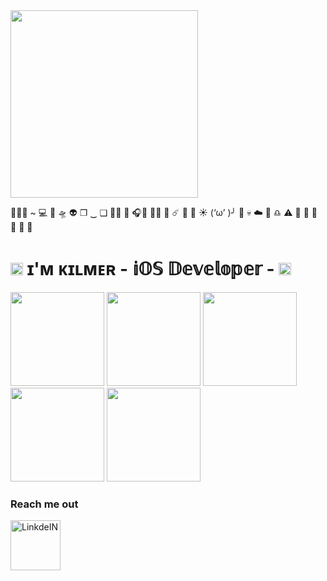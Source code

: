 <img src="https://media.giphy.com/media/Dh5q0sShxgp13DwrvG/giphy.gif" width="300"/>


👨🏿‍💻 ~ 💻 📱 🛸 👽 ❐ ‿ ❑ 🤟🏾 🥑 🎧🦄 😵‍💫 🫥 ☄️ 🎱 👾 ☀️ (‘ω’ )╯ :star2: :skull: :cloud: :minidisc: :libra: :warning: :chocolate_bar: :no_bell: 👀 🙈 :frog: :telescope:
 #   <img src="https://media.giphy.com/media/WtOkaikiwaR87ZvAFH/giphy.gif" width="20">  ɪ'ᴍ ᴋɪʟᴍᴇʀ - 𝕚𝕆𝕊 𝔻𝕖𝕧𝕖𝕝𝕠𝕡𝕖𝕣 - <img src="https://media.giphy.com/media/WtOkaikiwaR87ZvAFH/giphy.gif" width="20">
 
 
 <img src="https://user-images.githubusercontent.com/34096743/178117876-d7387f54-61ca-43be-9eb7-34566f050743.png" width="150">  <img src="https://user-images.githubusercontent.com/34096743/178117980-32b7dd80-d50b-404c-8f21-cfc7c1624e2a.png" width="150">  <img src="https://user-images.githubusercontent.com/34096743/195671257-6026aa84-9d84-46e7-b061-ccf5286f3d43.png" width="150">  <img src="https://user-images.githubusercontent.com/34096743/195671899-56adfa09-7e72-41f0-be83-354da6ebc65f.png" width="150"> <img src="https://user-images.githubusercontent.com/34096743/178118011-e6a17e5b-375e-42e4-afce-8c87a6954a00.png" width="150"> 



### Reach me out


<!-- <a target="_blank" href="https://www.linkedin.com/in/marcos-kilmer/">
  <img align="left" alt="LinkdeIN" width="80" src="https://user-images.githubusercontent.com/34096743/178118203-966b70f0-ba8d-401d-bff2-fa80140355f7.png" />
</a> -->
 
 <a target="_blank" href="https://dev.to/mkilmer">
  <img align="left" alt="LinkdeIN" width="80" src="https://user-images.githubusercontent.com/34096743/178118386-79f3593c-e31d-4406-9414-7ca5a27c9055.png" />
</a>
 
 
<br>
 
